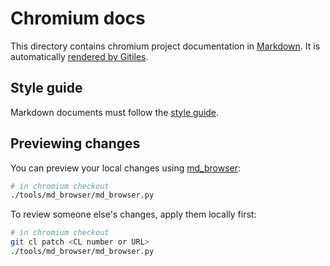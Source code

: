 # Chromium docs

This directory contains chromium project documentation in [Markdown].
It is automatically
[rendered by Gitiles](https://chromium.googlesource.com/chromium/src/+/master/docs/).

## Style guide

Markdown documents must follow the [style guide].

## Previewing changes

You can preview your local changes using [md_browser]:

```bash
# in chromium checkout
./tools/md_browser/md_browser.py
```

To review someone else's changes, apply them locally first:

```bash
# in chromium checkout
git cl patch <CL number or URL>
./tools/md_browser/md_browser.py
```

[Markdown]: https://gerrit.googlesource.com/gitiles/+/master/Documentation/markdown.md
[style guide]: https://github.com/google/styleguide/tree/gh-pages/docguide
[md_browser]: ../tools/md_browser/
